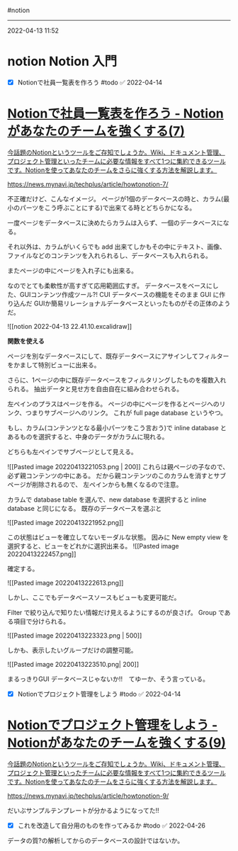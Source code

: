 #notion

---
2022-04-13  11:52

# notion  Notion 入門



- [x] Notionで社員一覧表を作ろう #todo ✅ 2022-04-14
<div class="rich-link-card-container"><a class="rich-link-card" href="https://news.mynavi.jp/techplus/article/howtonotion-7/" target="_blank">
	<div class="rich-link-image-container">
		<div class="rich-link-image" style="background-image: url('https://news.mynavi.jp/techplus/article/howtonotion-7/ogp_images/ogp.jpg')">
	</div>
	</div>
	<div class="rich-link-card-text">
		<h1 class="rich-link-card-title">Notionで社員一覧表を作ろう - Notionがあなたのチームを強くする(7)</h1>
		<p class="rich-link-card-description">
		今話題のNotionというツールをご存知でしょうか。Wiki、ドキュメント管理、プロジェクト管理といったチームに必要な情報をすべて1つに集約できるツールです。Notionを使ってあなたのチームをさらに強くする方法を解説します。
		</p>
		<p class="rich-link-href">
		https://news.mynavi.jp/techplus/article/howtonotion-7/
		</p>
	</div>
</a></div>

不正確だけど、こんなイメージ。
ページが1個のデータベースの時と、カラム(最小のパーツをこう呼ぶことにする)で出来てる時とどちらかになる。

一度ページをデータベースに決めたらカラムは入らず、一個のデータベースになる。

それ以外は、カラムがいくらでも add 出来てしかもその中にテキスト、画像、ファイルなどのコンテンツを入れられるし、データベースも入れられる。

またページの中にページを入れ子にも出来る。

なのでとても柔軟性が高すぎて応用範囲広すぎ。
データベースをベースにした、GUIコンテンツ作成ツール?!
CUI データベースの機能をそのまま GUI に作り込んだ GUIか簡易リレーショナルデータベースといったものがその正体のようだ。

![[notion 2022-04-13 22.41.10.excalidraw]]



**関数を使える**

ページを別なデータベースにして、既存データベースにアサインしてフィルターをかまして特別ビューに出来る。


さらに、1ページの中に既存データベースをフィルタリングしたものを複数入れられる。
抽出データと見せ方を自由自在に組み合わせられる。


左ペインのプラスはページを作る。
ページの中にページを作るとページへのリンク、つまりサブページへのリンク。
これが full page database というやつ。

もし、カラム(コンテンツとなる最小パーツをこう言おう)で inline database とあるものを選択すると、中身のデータがカラムに現れる。

どちらも左ペインでサブページとして見える。

![[Pasted image 20220413221053.png | 200]]
これらは親ページの子なので、必ず親コンテンツの中にある。
だから親コンテンツのこのカラムを消すとサブページが削除されるので、
左ペインからも無くなるので注意。

カラムで database table を選んで、new database を選択すると inline database と同じになる。
既存のデータベースを選ぶと

![[Pasted image 20220413221952.png]]

この状態はビューを確立してないモーダルな状態。
因みに New empty view を選択すると、ビューをどれかに選択出来る。
![[Pasted image 20220413222457.png]]

確定する。

![[Pasted image 20220413222613.png]]

しかし、ここでもデータベースソースもビューも変更可能だ。

Filter で絞り込んで知りたい情報だけ見えるようにするのが良さげ。
Group である項目で分けられる。

![[Pasted image 20220413223323.png | 500]]

しかも、表示したいグループだけの調整可能。

![[Pasted image 20220413223510.png| 200]]

まるっきりGUI データベースじゃないか!!　てゆーか、そう言っている。





- [x] Notionでプロジェクト管理をしよう #todo ✅ 2022-04-14



<div class="rich-link-card-container"><a class="rich-link-card" href="https://news.mynavi.jp/techplus/article/howtonotion-9/" target="_blank">
	<div class="rich-link-image-container">
		<div class="rich-link-image" style="background-image: url('https://news.mynavi.jp/techplus/article/howtonotion-9/ogp_images/ogp.jpg')">
	</div>
	</div>
	<div class="rich-link-card-text">
		<h1 class="rich-link-card-title">Notionでプロジェクト管理をしよう - Notionがあなたのチームを強くする(9)</h1>
		<p class="rich-link-card-description">
		今話題のNotionというツールをご存知でしょうか。Wiki、ドキュメント管理、プロジェクト管理といったチームに必要な情報をすべて1つに集約できるツールです。Notionを使ってあなたのチームをさらに強くする方法を解説します。
		</p>
		<p class="rich-link-href">
		https://news.mynavi.jp/techplus/article/howtonotion-9/
		</p>
	</div>
</a></div>


だいぶサンプルテンプレートが分かるようになってた!!

- [x] これを改造して自分用のものを作ってみるか #todo ✅ 2022-04-26

データの質?の解析してからのデータベースの設計ではないか。

